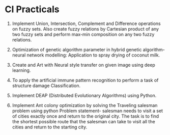 # CI Practicals

1. Implement Union, Intersection, Complement and Difference operations on fuzzy sets. Also create fuzzy relations by Cartesian product of any two fuzzy sets and perform max-min composition on any two fuzzy relations.

2. Optimization of genetic algorithm parameter in hybrid genetic algorithm-neural network modelling: Application to spray drying of coconut milk.

3. Create and Art with Neural style transfer on given image using deep learning.

4. To apply the artificial immune pattern recognition to perform a task of structure damage Classification.

5. Implement DEAP (Distributed Evolutionary Algorithms) using Python.

6. Implement Ant colony optimization by solving the Traveling salesman problem using python Problem statement- salesman needs to visit a set of cities exactly once and return to the original city. The task is to find the shortest possible route that the salesman can take to visit all the cities and return to the starting city.